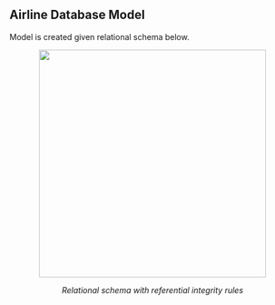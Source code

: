 ## Airline Database Model

Model is created given relational schema below.
<p align="center">
       <img src="https://imgur.com/i7E6J2w" width="400" height="400" align = center>
       <p align="center"> <i>Relational schema with referential integrity rules</i> </p>
</p>
